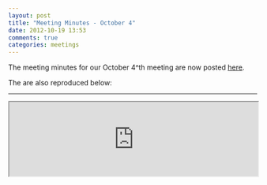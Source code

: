 ```yaml
---
layout: post
title: "Meeting Minutes - October 4"
date: 2012-10-19 13:53
comments: true
categories: meetings
---
```

The meeting minutes for our October 4^th meeting are now posted [here](/meeting-minutes).

The are also reproduced below:

---

<iframe style="width:100%;" src="https://docs.google.com/document/pub?id=1D14SO21D__9x6PN6FYpckH4qwsow25qcu7FwXPfSpoY&amp;embedded=true"></iframe>
